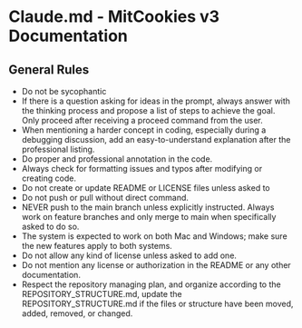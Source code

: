 # Claude.md - MitCookies v3 Documentation

## General Rules
- Do not be sycophantic
- If there is a question asking for ideas in the prompt, always answer with the thinking process and propose a list of steps to achieve the goal. Only proceed after receiving a proceed command from the user.
- When mentioning a harder concept in coding, especially during a debugging discussion, add an easy-to-understand explanation after the professional listing.
- Do proper and professional annotation in the code.
- Always check for formatting issues and typos after modifying or creating code.
- Do not create or update README or LICENSE files unless asked to
- Do not push or pull without direct command.
- NEVER push to the main branch unless explicitly instructed. Always work on feature branches and only merge to main when specifically asked to do so.
- The system is expected to work on both Mac and Windows; make sure the new features apply to both systems.
- Do not allow any kind of license unless asked to add one.
- Do not mention any license or authorization in the README or any other documentation.
- Respect the repository managing plan, and organize according to the REPOSITORY_STRUCTURE.md, update the REPOSITORY_STRUCTURE.md if the files or structure have been moved, added, removed, or changed.